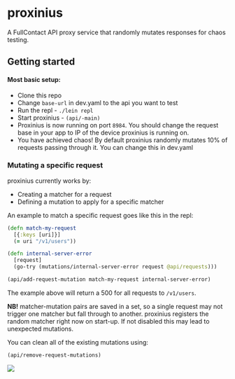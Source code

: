 # proxinius

A FullContact API proxy service that randomly mutates responses for
chaos testing.

## Getting started

#### Most basic setup:
- Clone this repo
- Change `base-url` in dev.yaml to the api you want to test
- Run the repl - `./lein repl`
- Start proxinius - `(api/-main)`
- Proxinius is now running on port `8984`. You should change the
  request base in your app to IP of the device proxinius is running
  on.
- You have achieved chaos! By default proxinius randomly mutates 10%
  of requests passing through it. You can change this in dev.yaml

### Mutating a specific request
proxinius currently works by:

- Creating a matcher for a request
- Defining a mutation to apply for a specific matcher

An example to match a specific request goes like this in the repl:

```clojure
(defn match-my-request
  [{:keys [uri]}]
  (= uri "/v1/users"))

(defn internal-server-error
  [request]
  (go-try (mutations/internal-server-error request @api/requests)))

(api/add-request-mutation match-my-request internal-server-error)

```
The example above will return a 500 for all requests to `/v1/users`.

**NB!** matcher-mutation pairs are saved in a set, so a single request
may not trigger one matcher but fall through to another. proxinius
registers the random matcher right now on start-up. If not disabled
this may lead to unexpected mutations.

You can clean all of the existing mutations using:
```clojure
(api/remove-request-mutations)
```

![](https://media.giphy.com/media/ixblGFHml3TyM/giphy.gif)

